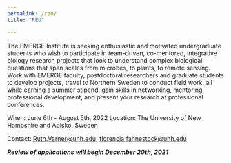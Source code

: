 ```yaml
---
permalink: /reu/
title: "REU"

---
```


The EMERGE Institute is seeking enthusiastic and motivated undergraduate students who wish to participate in team-driven, co-mentored, integrative biology research projects that look to understand complex biological questions that span scales from microbes, to plants, to remote sensing. Work with EMERGE faculty, postdoctoral researchers and graduate students to develop projects, travel to Northern Sweden to conduct field work, all while earning a summer stipend, gain skills in networking, mentoring, professional development, and present your research at professional conferences.

When: June 6th - August 5th, 2022
Location: The University of New Hampshire and Abisko, Sweden

Contact: Ruth.Varner@unh.edu; florencia.fahnestock@unh.edu

***Review of applications will begin December 20th, 2021***
